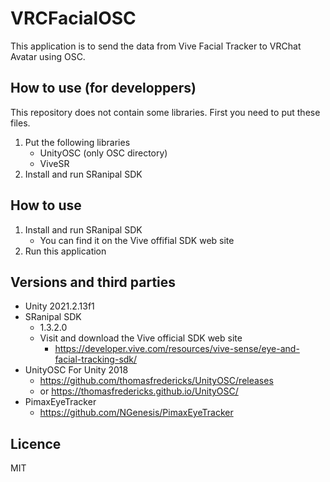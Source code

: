# VRCFacialOSC

This application is to send the data from Vive Facial Tracker to VRChat Avatar using OSC.

## How to use (for developpers)
This repository does not contain some libraries. First you need to put these files.

1. Put the following libraries
    - UnityOSC (only OSC directory)
    - ViveSR
1. Install and run SRanipal SDK

## How to use
1. Install and run SRanipal SDK
    - You can find it on the Vive offifial SDK web site 
1. Run this application

## Versions and third parties
- Unity 2021.2.13f1
- SRanipal SDK
    - 1.3.2.0
    - Visit and download the Vive official SDK web site
        - https://developer.vive.com/resources/vive-sense/eye-and-facial-tracking-sdk/
- UnityOSC For Unity 2018
    - https://github.com/thomasfredericks/UnityOSC/releases
    - or https://thomasfredericks.github.io/UnityOSC/
- PimaxEyeTracker
    - https://github.com/NGenesis/PimaxEyeTracker

## Licence
MIT